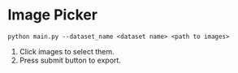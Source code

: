 # Image Picker

```
python main.py --dataset_name <dataset name> <path to images>
```

1. Click images to select them. 
2. Press submit button to export. 